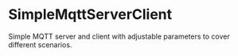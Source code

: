 # SimpleMqttServerClient
Simple MQTT server and client with adjustable parameters to cover different scenarios.
